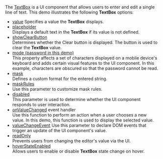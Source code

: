 The [TextBox](/Documentation/ApiReference/UI_Widgets/dxTextBox/) is a UI component that allows users to enter and edit a single line of text. This demo illustrates the following  **TextBox** options:

- [value](/Documentation/ApiReference/UI_Widgets/dxTextBox/Configuration/#value) 
Specifies a value the **TextBox** displays.
- [placeholder](/Documentation/ApiReference/UI_Widgets/dxTextBox/Configuration/#placeholder)       
Displays a default text in the **TextBox** if its value is not defined.
- [showClearButton](/Documentation/ApiReference/UI_Widgets/dxTextBox/Configuration/#showClearButton)        
Determines whether the Clear button is displayed. The button is used to clear the **TextBox** value.
- [mode (password in this demo)](/Documentation/ApiReference/UI_Widgets/dxTextBox/Configuration/#mode)        
This property affects a set of characters displayed on a mobile device's keyboard and adds certain visual features to the UI component. In this example, characters are obscured so that the password cannot be read.
- [mask](/Documentation/ApiReference/UI_Widgets/dxTextBox/Configuration/#mask)        
Defines a custom format for the entered string.
- [maskRules](/Documentation/ApiReference/UI_Widgets/dxTextBox/Configuration/#maskRules)        
Use this parameter to customize mask rules.
- [disabled](/Documentation/ApiReference/UI_Widgets/dxTextBox/Configuration/#disabled)        
This parameter is used to determine whether the UI component responds to user interaction.
- [onValueChanged](/Documentation/ApiReference/UI_Widgets/dxTextBox/Configuration/#onValueChanged) event handler      
Use this function to perform an action when a user chooses a new value. In this demo, this function is used to display the selected value.
- [valueChangeEvent](/Documentation/ApiReference/UI_Widgets/dxTextBox/Configuration/#valueChangeEvent) 
Use this parameter to declare DOM events that trigger an update of the UI component's value.
- [readOnly](/Documentation/ApiReference/UI_Widgets/dxTextBox/Configuration/#readOnly)     
Prevents users from changing the editor's value via the UI.
- [hoverStateEnabled](/Documentation/ApiReference/UI_Widgets/dxTextBox/Configuration/#hoverStateEnabled)        
Allows users to enable or disable **TextBox** state change on hover.